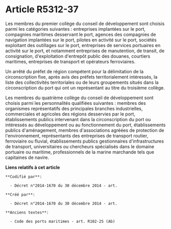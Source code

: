 # Article R5312-37

Les membres du premier collège du conseil de développement sont choisis parmi les catégories suivantes : entreprises
implantées sur le port, compagnies maritimes desservant le port, agences des compagnies de navigation implantées sur le port,
pilotes en activité sur le port, sociétés exploitant des outillages sur le port, entreprises de services portuaires en
activité sur le port, et notamment entreprises de manutention, de transit, de consignation, d'exploitation d'entrepôt public
des douanes, courtiers maritimes, entreprises de transport et opérateurs ferroviaires.

Un arrêté du préfet de région compétent pour la délimitation de la circonscription fixe, après avis des préfets
territorialement intéressés, la liste des collectivités territoriales ou de leurs groupements situés dans la circonscription
du port qui ont un représentant au titre du troisième collège.

Les membres du quatrième collège du conseil de développement sont choisis parmi les personnalités qualifiées suivantes :
membres des organismes représentatifs des principales branches industrielles, commerciales et agricoles des régions
desservies par le port, établissements publics intervenant dans la circonscription du port ou intéressés au développement ou
au fonctionnement du port, établissements publics d'aménagement, membres d'associations agréées de protection de
l'environnement, représentants des entreprises de transport routier, ferroviaire ou fluvial, établissements publics
gestionnaires d'infrastructures de transport, universitaires ou chercheurs spécialisés dans le domaine portuaire ou maritime,
professionnels de la marine marchande tels que capitaines de navire.

**Liens relatifs à cet article**

	**Codifié par**:

	  - Décret n°2014-1670 du 30 décembre 2014 - art.

	**Créé par**:

	  - Décret n°2014-1670 du 30 décembre 2014 - art.

	**Anciens textes**:

	  - Code des ports maritimes - art. R102-25 (Ab)
